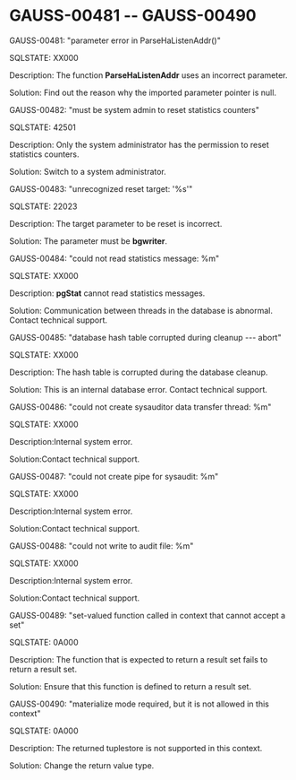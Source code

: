 # GAUSS-00481 -- GAUSS-00490<a name="EN-US_TOPIC_0302073402"></a>

GAUSS-00481: "parameter error in ParseHaListenAddr\(\)"

SQLSTATE: XX000

Description: The function  **ParseHaListenAddr**  uses an incorrect parameter.

Solution: Find out the reason why the imported parameter pointer is null.

GAUSS-00482: "must be system admin to reset statistics counters"

SQLSTATE: 42501

Description: Only the system administrator has the permission to reset statistics counters.

Solution: Switch to a system administrator.

GAUSS-00483: "unrecognized reset target: '%s'"

SQLSTATE: 22023

Description: The target parameter to be reset is incorrect.

Solution: The parameter must be  **bgwriter**.

GAUSS-00484: "could not read statistics message: %m"

SQLSTATE: XX000

Description:  **pgStat**  cannot read statistics messages.

Solution: Communication between threads in the database is abnormal. Contact technical support.

GAUSS-00485: "database hash table corrupted during cleanup --- abort"

SQLSTATE: XX000

Description: The hash table is corrupted during the database cleanup.

Solution: This is an internal database error. Contact technical support.

GAUSS-00486: "could not create sysauditor data transfer thread: %m"

SQLSTATE: XX000

Description:Internal system error.

Solution:Contact technical support.

GAUSS-00487: "could not create pipe for sysaudit: %m"

SQLSTATE: XX000

Description:Internal system error.

Solution:Contact technical support.

GAUSS-00488: "could not write to audit file: %m"

SQLSTATE: XX000

Description:Internal system error.

Solution:Contact technical support.

GAUSS-00489: "set-valued function called in context that cannot accept a set"

SQLSTATE: 0A000

Description: The function that is expected to return a result set fails to return a result set.

Solution: Ensure that this function is defined to return a result set.

GAUSS-00490: "materialize mode required, but it is not allowed in this context"

SQLSTATE: 0A000

Description: The returned tuplestore is not supported in this context.

Solution: Change the return value type.

